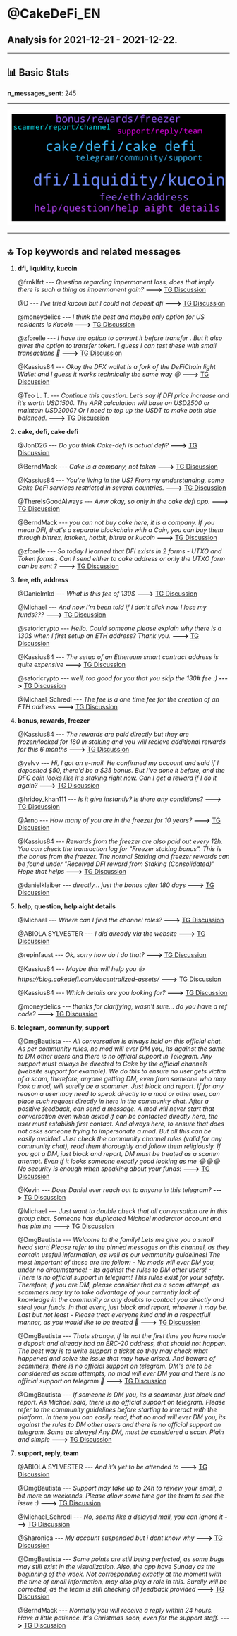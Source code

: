 # **@CakeDeFi_EN**
 ## Analysis for **2021-12-21** - **2021-12-22**.

---

## 📊 **Basic Stats**

**n_messages_sent**: 245

---
![wordcloud](CakeDeFi_EN_1Days_wordcloud.png)

---


## 🔝 **Top keywords and related messages**

1. **dfi, liquidity, kucoin**

    @frnklfrt --- *Question regarding impermanent loss, does that imply there is such a thing as impermanent gain?* **--->** [TG Discussion](https://t.me/CakeDeFi_EN/155839)

    @D --- *I've tried kucoin but I could not deposit dfi* **--->** [TG Discussion](https://t.me/CakeDeFi_EN/155262)

    @moneydelics --- *I think the best and maybe only option for US residents is Kucoin* **--->** [TG Discussion](https://t.me/CakeDeFi_EN/155380)

    @zforelle --- *I have the option to convert it before transfer . But it also gives the option to transfer token. I guess I can test these with small transactions 🙌* **--->** [TG Discussion](https://t.me/CakeDeFi_EN/155425)

    @Kassius84 --- *Okay the DFX wallet is a fork of the DeFiChain light Wallet and I guess it works technically the same way 😃* **--->** [TG Discussion](https://t.me/CakeDeFi_EN/155424)

    @Teo L. T. --- *Continue this question. Let’s say if DFI price increase and it’s worth USD1500. The APR calculation will base on USD2500 or maintain USD2000? Or I need to top up the USDT to make both side balanced.* **--->** [TG Discussion](https://t.me/CakeDeFi_EN/155550)

2. **cake, defi, cake defi**

    @JonD26 --- *Do you think Cake-defi is actual defi?* **--->** [TG Discussion](https://t.me/CakeDeFi_EN/155402)

    @BerndMack --- *Cake is a company, not token* **--->** [TG Discussion](https://t.me/CakeDeFi_EN/155910)

    @Kassius84 --- *You're living in the US? From my understanding, some Cake DeFi services restricted in several countries.* **--->** [TG Discussion](https://t.me/CakeDeFi_EN/155431)

    @ThereIsGoodAlways --- *Aww okay, so only in the cake defi app.* **--->** [TG Discussion](https://t.me/CakeDeFi_EN/155911)

    @BerndMack --- *you can not buy cake here, it is a company. If you mean DFI, that's a separate blockchain with a Coin, you can buy them through bittrex, latoken, hotbit, bitrue or kucoin* **--->** [TG Discussion](https://t.me/CakeDeFi_EN/155912)

    @zforelle --- *So today I learned that DFI exists in 2 forms - UTXO and Token forms . Can I send either to cake address or only the UTXO form can be sent ?* **--->** [TG Discussion](https://t.me/CakeDeFi_EN/155418)

3. **fee, eth, address**

    @Danielmkd --- *What is this fee of 130$* **--->** [TG Discussion](https://t.me/CakeDeFi_EN/155959)

    @Michael --- *And now I’m been told if I don’t click now I lose my funds???* **--->** [TG Discussion](https://t.me/CakeDeFi_EN/155661)

    @satoricrypto --- *Hello. Could someone please explain why there is a 130$ when I first setup an ETH address? Thank you.* **--->** [TG Discussion](https://t.me/CakeDeFi_EN/155436)

    @Kassius84 --- *The setup of an Ethereum smart contract address is quite expensive* **--->** [TG Discussion](https://t.me/CakeDeFi_EN/155437)

    @satoricrypto --- *well, too good for you that you skip the 130# fee :)* **--->** [TG Discussion](https://t.me/CakeDeFi_EN/155459)

    @Michael_Schredl --- *The fee is a one time fee for the creation of an ETH address* **--->** [TG Discussion](https://t.me/CakeDeFi_EN/155961)

4. **bonus, rewards, freezer**

    @Kassius84 --- *The rewards are paid directly but they are frozen/locked for 180 in staking and you will recieve additional rewards for this 6 months* **--->** [TG Discussion](https://t.me/CakeDeFi_EN/155472)

    @yelvv --- *Hi, I got an e-mail. He confirmed my account and said if I deposited $50, there'd be a $35 bonus. But I've done it before, and the DFC coin looks like it's staking right now. Can I get a reward if I do it again?* **--->** [TG Discussion](https://t.me/CakeDeFi_EN/155685)

    @hridoy_khan111 --- *Is it give instantly?  Is there any conditions?* **--->** [TG Discussion](https://t.me/CakeDeFi_EN/155411)

    @Arno --- *How many of you are in the freezer for 10 years?* **--->** [TG Discussion](https://t.me/CakeDeFi_EN/155803)

    @Kassius84 --- *Rewards from the freezer are also paid out every 12h. You can check the transaction log for "Freezer staking bonus". This is the bonus from the freezer. The normal Staking and freezer rewards can be found under "Received DFI reward from Staking (Consolidated)" Hope that helps* **--->** [TG Discussion](https://t.me/CakeDeFi_EN/155480)

    @danielklaiber --- *directly... just the bonus after 180 days* **--->** [TG Discussion](https://t.me/CakeDeFi_EN/156056)

5. **help, question, help aight details**

    @Michael --- *Where can I find the channel roles?* **--->** [TG Discussion](https://t.me/CakeDeFi_EN/155771)

    @ABIOLA SYLVESTER --- *I did already via the website* **--->** [TG Discussion](https://t.me/CakeDeFi_EN/155906)

    @repinfaust --- *Ok, sorry how do I do that?* **--->** [TG Discussion](https://t.me/CakeDeFi_EN/155699)

    @Kassius84 --- *Maybe this will help you 👍 https://blog.cakedefi.com/decentralized-assets/* **--->** [TG Discussion](https://t.me/CakeDeFi_EN/155631)

    @Kassius84 --- *Which details are you looking for?* **--->** [TG Discussion](https://t.me/CakeDeFi_EN/155477)

    @moneydelics --- *thanks for clarifying, wasn't sure... do you have a ref code?* **--->** [TG Discussion](https://t.me/CakeDeFi_EN/155367)

6. **telegram, community, support**

    @DmgBautista --- *All conversation is always held on this official chat. As per community rules, no mod will ever DM you, its against the same to DM other users and there is no official support in Telegram. Any support must always be directed to Cake by the official channels (website support for example). We do this to ensure no user gets victim of a scam, therefore, anyone getting DM, even from someone who may look a mod, will surelly be a scammer. Just block and report. If for any reason a user may need to speak directly to a mod or other user, can place such request directly in here in the community chat. After a positive feedback, can send a message. A mod will never start that conversation even when asked if can be contacted directly here, the user must establish first contact. And always here, to ensure that does not asks someone trying to impersonate a mod.   But all this can be easily avoided. Just check the community channel rules (valid for any community chat), read them thoroughly and follow them religiously. If you got a DM, just block and report, DM must be treated as a scamm attempt. Even if it looks someone exactly good looking as me 😂😂😂 No security is enough when speaking about your funds!* **--->** [TG Discussion](https://t.me/CakeDeFi_EN/155762)

    @Kevin --- *Does Daniel ever reach out to anyone in this telegram?* **--->** [TG Discussion](https://t.me/CakeDeFi_EN/155793)

    @Michael --- *Just want to double check that all conversation are in this group chat.  Someone has duplicated Michael moderator account and has pim me* **--->** [TG Discussion](https://t.me/CakeDeFi_EN/155760)

    @DmgBautista --- *Welcome to the family! Lets me give you a small head start! Please refer to the pinned messages on this channel, as they contain usefull information, as well as our vommunity guidelines!   The most important of these are the follow:  - No mods will ever DM you, under no circumstance!  - Its against the rules to DM other users!  - There is no official support in telegram!  This rules exist for your safety. Therefore, if you are DM, please consider that as a scam attempt, as scammers may try to take advantage of your currently lack of knowledge in the community or any doubts to contact you directly and steal your funds. In that evenr, just block and report, whoever it may be.  Last but not least  - Please treat everyone kind and in a respectfull manner, as you would like to be treated 🙂* **--->** [TG Discussion](https://t.me/CakeDeFi_EN/155802)

    @DmgBautista --- *Thats strange, if its not the first time you have made a deposit and already had an ERC-20 address, that should not happen. The best way is to write support a ticket so they may check what happened and solve the issue that may have arised. And beware of scammers, there is no official support on telegram. DM's are to be considered as scam attempts, no mod will ever DM you and there is no official support on telegram 🙂* **--->** [TG Discussion](https://t.me/CakeDeFi_EN/155723)

    @DmgBautista --- *If someone is DM you, its a scammer, just block and report. As Michael said, there is no official support on telegram. Please refer to the community guidelines before starting to interact with the platform. In them you can easily read, that no mod will ever DM you, its against the rules to DM other users and there is no official support on telegram. Same as always! Any DM, must be considered a scam. Plain and simple* **--->** [TG Discussion](https://t.me/CakeDeFi_EN/155712)

7. **support, reply, team**

    @ABIOLA SYLVESTER --- *And it’s yet to be attended to* **--->** [TG Discussion](https://t.me/CakeDeFi_EN/155908)

    @DmgBautista --- *Support may take up to 24h to review your email, a bit more on weekends. Please allow some time gor the team to see the issue :)* **--->** [TG Discussion](https://t.me/CakeDeFi_EN/155848)

    @Michael_Schredl --- *No, seems like a delayed mail, you can ignore it* **--->** [TG Discussion](https://t.me/CakeDeFi_EN/155686)

    @Sharonica --- *My account suspended but i dont know why* **--->** [TG Discussion](https://t.me/CakeDeFi_EN/155518)

    @DmgBautista --- *Some points are still being perfected, as some bugs may still exist in the visualization. Also, the app have Sunday as the beginning of the week. Not corresponding exactly at the moment with the time of email information, may also play a role in this. Surelly will be corrected, as the team is still checking all feedback provided* **--->** [TG Discussion](https://t.me/CakeDeFi_EN/155269)

    @BerndMack --- *Normally you will receive a reply within 24 hours. Have a little patience. It's Christmas soon, even for the support staff.* **--->** [TG Discussion](https://t.me/CakeDeFi_EN/155909)

